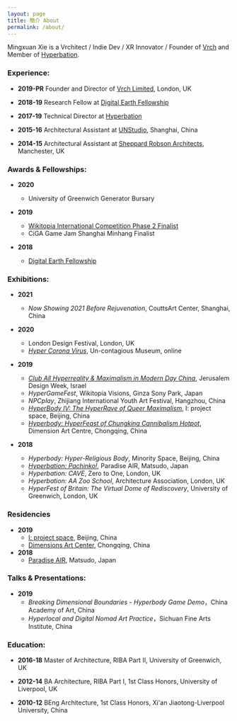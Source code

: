 ```yaml
---
layout: page
title: 簡介 About 
permalink: /about/
---
```


Mingxuan Xie is a Vrchitect / Indie Dev / XR Innovator / Founder of [Vrch](http://vrch.tech) and Member of [Hyperbation](http://hyperbation.art).  

### Experience:

- **2019-PR** Founder and Director of [Vrch Limited](https://vrch.tech/), London, UK

- **2018-19** Research Fellow at [Digital Earth Fellowship](https://www.digitalearth.art/)

- **2017-19** Technical Director at [Hyperbation](http://hyperbation.art/)

- **2015-16** Architectural Assistant at [UNStudio](https://www.unstudio.com/), Shanghai, China

- **2014-15** Architectural Assistant at [Sheppard Robson Architects](https://www.sheppardrobson.com/), Manchester, UK


### Awards & Fellowships:

- **2020** 
    - University of Greenwich Generator Bursary  

- **2019** 
    - [Wikitopia International Competition Phase 2 Finalist](https://wikitopia.city/competition/entries/index_en.html)
    - CiGA Game Jam Shanghai Minhang Finalist

- **2018**
    - [Digital Earth Fellowship](https://www.digitalearth.art/mingxuan-xie)

### Exhibitions:
- **2021**  
    - *Now Showing 2021 Before Rejuvenation*, CouttsArt Center, Shanghai, China
- **2020**  
    - London Design Festival, London, UK
    - [*Hyper Corona Virus*](https://mingxuan.fun/hyper-corona-virus/), Un-contagious Museum, online

- **2019**
    - [*Club All Hyperreality & Maximalism in Modern Day China*](http://2019.jdw.co.il/en/exhibition/club-all-hyperreality-maximalism-in-modern-day-china/), Jerusalem Design Week, Israel
    - *HyperGameFest*, Wikitopia Visions, Ginza Sony Park, Japan
    - *NPCplay*, Zhijiang International Youth Art Festival, Hangzhou, China
    - [*HyperBody IV: The HyperRave of Queer Maximalism*](http://yi-projectspace.org/view/iv-hyperbody-iv-the-hyperrave-of-queer-maximalism), I: project space, Beijing, China
    - [*Hyperbody: HyperFeast of Chungking Cannibalism Hotpot*](http://chongqingdac.org/article/page?id=276), Dimension Art Centre, Chongqing, China

- **2018**
    - *Hyperbody: Hyper-Religious Body*, Minority Space, Beijing, China
    - [*Hyperbation: Pachinko!*](https://www.paradiseair.info/activity/2019/02/02/9797), Paradise AIR, Matsudo, Japan
    - *Hyperbation: CAVE*, Zero to One, London, UK
    - *Hyperbation: AA Zoo School*, Architecture Association, London, UK
    - *HyperFest of Britain: The Virtual Dome of Rediscovery*, University of Greenwich, London, UK

### Residencies
- **2019**
    - [I: project space](http://yi-projectspace.org/view/hyperbation), Beijing, China
    - [Dimensions Art Center](http://chongqingdac.org/article/page?id=276), Chongqing, China
- **2018**
    - [Paradise AIR](https://www.paradiseair.info/people/mingxuan-xie), Matsudo, Japan

### Talks & Presentations:

- **2019** 
    - *Breaking Dimensional Boundaries - Hyperbody Game Demo*，China Academy of Art, China
    - *Hyperlocal and Digital Nomad Art Practice*，Sichuan Fine Arts Institute, China

<!-- ### Research:

2018 – 2019, China
HyperBody: In Searching for Alternative Digital Silk Roads

2017 – 2018, London, UK
HyperSite: Prototyping Hyperlocal via Web-based Mixed-reality Technology -->

<!-- ### Media Coverage:

2020 澎湃新聞 https://www.thepaper.cn/newsDetail_forward_6491540 -->


### Education:

- **2016-18** Master of Architecture, RIBA Part II, University of Greenwich, UK

- **2012-14** BA Architecture, RIBA Part I, 1st Class Honors, University of Liverpool, UK

- **2010-12** BEng Architecture, 1st Class Honors, Xi'an Jiaotong-Liverpool University, China

